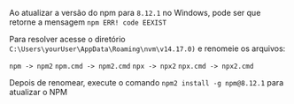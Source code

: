 Ao atualizar a versão do npm para `8.12.1` no Windows, pode ser que retorne a mensagem `npm ERR! code EEXIST`

Para resolver acesse o diretório `C:\Users\yourUser\AppData\Roaming\nvm\v14.17.0)` e renomeie os arquivos:

`npm -> npm2`
`npm.cmd -> npm2.cmd`
`npx -> npx2`
`npx.cmd -> npx2.cmd`

Depois de renomear, execute o comando `npm2 install -g npm@8.12.1` para atualizar o NPM
